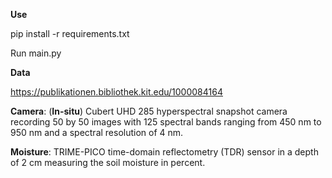 **Use**

pip install -r requirements.txt

Run main.py

**Data**

https://publikationen.bibliothek.kit.edu/1000084164

**Camera**: (**In-situ**) Cubert UHD 285 hyperspectral snapshot camera recording 50 by 50 images with 125 spectral bands ranging from 450 nm to 950 nm and a spectral resolution of 4 nm.

**Moisture**: TRIME-PICO time-domain reflectometry (TDR) sensor in a depth of 2 cm measuring the soil moisture in percent.